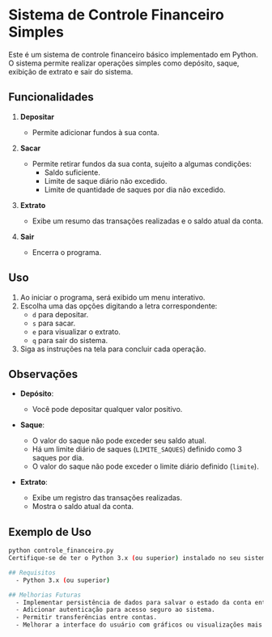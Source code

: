 # Sistema de Controle Financeiro Simples

Este é um sistema de controle financeiro básico implementado em Python. O sistema permite realizar operações simples como depósito, saque, exibição de extrato e sair do sistema.

## Funcionalidades

1. **Depositar**
   - Permite adicionar fundos à sua conta.
   
2. **Sacar**
   - Permite retirar fundos da sua conta, sujeito a algumas condições:
     - Saldo suficiente.
     - Limite de saque diário não excedido.
     - Limite de quantidade de saques por dia não excedido.

3. **Extrato**
   - Exibe um resumo das transações realizadas e o saldo atual da conta.

4. **Sair**
   - Encerra o programa.

## Uso

1. Ao iniciar o programa, será exibido um menu interativo.
2. Escolha uma das opções digitando a letra correspondente:
   - `d` para depositar.
   - `s` para sacar.
   - `e` para visualizar o extrato.
   - `q` para sair do sistema.
3. Siga as instruções na tela para concluir cada operação.

## Observações

- **Depósito**:
  - Você pode depositar qualquer valor positivo.
  
- **Saque**:
  - O valor do saque não pode exceder seu saldo atual.
  - Há um limite diário de saques (`LIMITE_SAQUES`) definido como 3 saques por dia.
  - O valor do saque não pode exceder o limite diário definido (`limite`).
  
- **Extrato**:
  - Exibe um registro das transações realizadas.
  - Mostra o saldo atual da conta.

## Exemplo de Uso

```bash
python controle_financeiro.py
Certifique-se de ter o Python 3.x (ou superior) instalado no seu sistema.

## Requisitos
  - Python 3.x (ou superior)

## Melhorias Futuras
  - Implementar persistência de dados para salvar o estado da conta entre execuções.
  - Adicionar autenticação para acesso seguro ao sistema.
  - Permitir transferências entre contas.
  - Melhorar a interface do usuário com gráficos ou visualizações mais detalhadas.